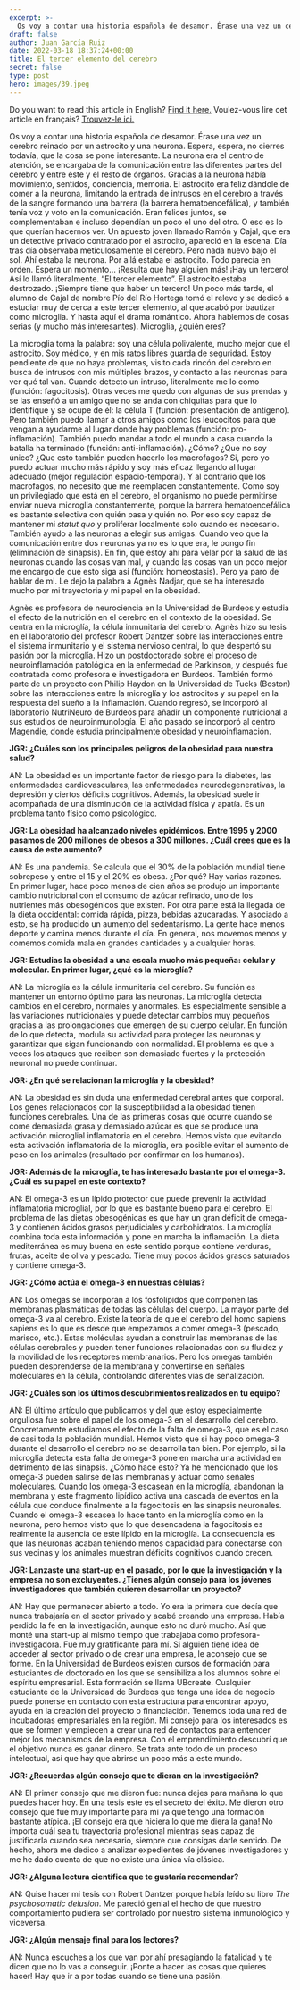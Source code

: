 ```yaml
---
excerpt: >-
  Os voy a contar una historia española de desamor. Érase una vez un cerebro reinado por un astrocito y una neurona. Espera, espera, no cierres todavía, que la cosa se pone interesante. La neurona era el centro de atención, se encargaba de la comunicación entre las diferentes partes del cerebro y entre éste y el resto de órganos. 
draft: false
author: Juan García Ruiz
date: 2022-03-18 18:37:24+00:00
title: El tercer elemento del cerebro
secret: false
type: post
hero: images/39.jpeg
---
```


<span class="clarification-box">
Do you want to read this article in English? <a href="/The-third-element-of-the-brain">Find it here.</a>
</span>

<span class="clarification-box">
Voulez-vous lire cet article en français? <a href="/Le-troisieme-element-du-cerveau">Trouvez-le ici.</a>
</span>

Os voy a contar una historia española de desamor. Érase una vez un cerebro reinado por un astrocito y una neurona. Espera, espera, no cierres todavía, que la cosa se pone interesante. La neurona era el centro de atención, se encargaba de la comunicación entre las diferentes partes del cerebro y entre éste y el resto de órganos. Gracias a la neurona había movimiento, sentidos, conciencia, memoria. El astrocito era feliz dándole de comer a la neurona, limitando la entrada de intrusos en el cerebro a través de la sangre formando una barrera (la barrera hematoencefálica), y también tenía voz y voto en la comunicación. Eran felices juntos, se complementaban e incluso dependían un poco el uno del otro. O eso es lo que querían hacernos ver. Un apuesto joven llamado Ramón y Cajal, que era un detective privado contratado por el astrocito, apareció en la escena. Día tras día observaba meticulosamente el cerebro. Pero nada nuevo bajo el sol. Ahí estaba la neurona. Por allá estaba el astrocito. Todo parecía en orden. Espera un momento… ¡Resulta que hay alguien más! ¡Hay un tercero! Así lo llamó literalmente. “El tercer elemento”. El astrocito estaba destrozado. ¡Siempre tiene que haber un tercero! Un poco más tarde, el alumno de Cajal de nombre Pío del Río Hortega tomó el relevo y se dedicó a estudiar muy de cerca a este tercer elemento, al que acabó por bautizar como microglia. Y hasta aquí el drama romántico. Ahora hablemos de cosas serias (y mucho más interesantes). Microglia, ¿quién eres?

La microglia toma la palabra: soy una célula polivalente, mucho mejor que el astrocito. Soy médico, y en mis ratos libres guarda de seguridad. Estoy pendiente de que no haya problemas, visito cada rincón del cerebro en busca de intrusos con mis múltiples brazos, y contacto a las neuronas para ver qué tal van. Cuando detecto un intruso, literalmente me lo como (función: fagocitosis). Otras veces me quedo con algunas de sus prendas y se las enseñó a un amigo que no se anda con chiquitas para que lo identifique y se ocupe de él: la célula T (función: presentación de antígeno). Pero también puedo llamar a otros amigos como los leucocitos para que vengan a ayudarme al lugar donde hay problemas (función: pro-inflamación). También puedo mandar a todo el mundo a casa cuando la batalla ha terminado (función: anti-inflamación). ¿Cómo? ¿Que no soy único? ¿Que esto también pueden hacerlo los macrofagos? Si, pero yo puedo actuar mucho más rápido y soy más eficaz llegando al lugar adecuado (mejor regulación espacio-temporal). Y al contrario que los macrofagos, no necesito que me reemplacen constantemente. Como soy un privilegiado que está en el cerebro, el organismo no puede permitirse enviar nueva microglia constantemente, porque la barrera hematoencefálica es bastante selectiva con quién pasa y quién no. Por eso soy capaz de mantener mi _statut quo_ y proliferar localmente solo cuando es necesario. También ayudo a las neuronas a elegir sus amigas. Cuando veo que la comunicación entre dos neuronas ya no es lo que era, le pongo fin (eliminación de sinapsis). En fin, que estoy ahí para velar por la salud de las neuronas cuando las cosas van mal, y cuando las cosas van un poco mejor me encargo de que esto siga así (función: homeostasis). Pero ya paro de hablar de mi. Le dejo la palabra a Agnès Nadjar, que se ha interesado mucho por mi trayectoria y mi papel en la obesidad.

Agnès es profesora de neurociencia en la Universidad de Burdeos y estudia el efecto de la nutrición en el cerebro en el contexto de la obesidad. Se centra en la microglía, la célula inmunitaria del cerebro. Agnès hizo su tesis en el laboratorio del profesor Robert Dantzer sobre las interacciones entre el sistema inmunitario y el sistema nervioso central, lo que despertó su pasión por la microglía. Hizo un postdoctorado sobre el proceso de neuroinflamación patológica en la enfermedad de Parkinson, y después fue contratada como profesora e investigadora en Burdeos. También formó parte de un proyecto con Philip Haydon en la Universidad de Tucks (Boston) sobre las interacciones entre la microglía y los astrocitos y su papel en la respuesta del sueño a la inflamación. Cuando regresó, se incorporó al laboratorio NutriNeuro de Burdeos para añadir un componente nutricional a sus estudios de neuroinmunología. El año pasado se incorporó al centro Magendie, donde estudia principalmente obesidad y neuroinflamación.

**JGR: ¿Cuáles son los principales peligros de la obesidad para nuestra salud?**

AN: La obesidad es un importante factor de riesgo para la diabetes, las enfermedades cardiovasculares, las enfermedades neurodegenerativas, la depresión y ciertos déficits cognitivos. Además, la obesidad suele ir acompañada de una disminución de la actividad física y apatía. Es un problema tanto físico como psicológico.

**JGR: La obesidad ha alcanzado niveles epidémicos. Entre 1995 y 2000 pasamos de 200 millones de obesos a 300 millones. ¿Cuál crees que es la causa de este aumento?**

AN: Es una pandemia. Se calcula que el 30% de la población mundial tiene sobrepeso y entre el 15 y el 20% es obesa. ¿Por qué? Hay varias razones. En primer lugar, hace poco menos de cien años se produjo un importante cambio nutricional con el consumo de azúcar refinado, uno de los nutrientes más obesogénicos que existen. Por otra parte está la llegada de la dieta occidental: comida rápida, pizza, bebidas azucaradas. Y asociado a esto, se ha producido un aumento del sedentarismo. La gente hace menos deporte y camina menos durante el día. En general, nos movemos menos y comemos comida mala en grandes cantidades y a cualquier horas.

**JGR: Estudias la obesidad a una escala mucho más pequeña: celular y molecular. En primer lugar, ¿qué es la microglía?**

AN: La microglía es la célula inmunitaria del cerebro. Su función es mantener un entorno óptimo para las neuronas. La microglía detecta cambios en el cerebro, normales y anormales. Es especialmente sensible a las variaciones nutricionales y puede detectar cambios muy pequeños gracias a las prolongaciones que emergen de su cuerpo celular. En función de lo que detecta, modula su actividad para proteger las neuronas y garantizar que sigan funcionando con normalidad. El problema es que a veces los ataques que reciben son demasiado fuertes y la protección neuronal no puede continuar.

**JGR: ¿En qué se relacionan la microglía y la obesidad?**

AN: La obesidad es sin duda una enfermedad cerebral antes que corporal. Los genes relacionados con la susceptibilidad a la obesidad tienen funciones cerebrales. Una de las primeras cosas que ocurre cuando se come demasiada grasa y demasiado azúcar es que se produce una activación microglial inflamatoria en el cerebro. Hemos visto que evitando esta activación inflamatoria de la microglía, era posible evitar el aumento de peso en los animales (resultado por confirmar en los humanos).

**JGR: Además de la microglía, te has interesado bastante por el omega-3. ¿Cuál es su papel en este contexto?**

AN: El omega-3 es un lípido protector que puede prevenir la actividad inflamatoria microglial, por lo que es bastante bueno para el cerebro. El problema de las dietas obesogénicas es que hay un gran déficit de omega-3 y contienen ácidos grasos perjudiciales y carbohidratos. La microglía combina toda esta información y pone en marcha la inflamación. La dieta mediterránea es muy buena en este sentido porque contiene verduras, frutas, aceite de oliva y pescado. Tiene muy pocos ácidos grasos saturados y contiene omega-3.

**JGR: ¿Cómo actúa el omega-3 en nuestras células?**

AN: Los omegas se incorporan a los fosfolípidos que componen las membranas plasmáticas de todas las células del cuerpo. La mayor parte del omega-3 va al cerebro. Existe la teoría de que el cerebro del homo sapiens sapiens es lo que es desde que empezamos a comer omega-3 (pescado, marisco, etc.). Estas moléculas ayudan a construir las membranas de las células cerebrales y pueden tener funciones relacionadas con su fluidez y la movilidad de los receptores membranarios. Pero los omegas también pueden desprenderse de la membrana y convertirse en señales moleculares en la célula, controlando diferentes vías de señalización.

**JGR: ¿Cuáles son los últimos descubrimientos realizados en tu equipo?**

AN: El último artículo que publicamos y del que estoy especialmente orgullosa fue sobre el papel de los omega-3 en el desarrollo del cerebro. Concretamente estudiamos el efecto de la falta de omega-3, que es el caso de casi toda la población mundial. Hemos visto que si hay poco omega-3 durante el desarrollo el cerebro no se desarrolla tan bien. Por ejemplo, si la microglía detecta esta falta de omega-3 pone en marcha una actividad en detrimento de las sinapsis. ¿Cómo hace esto? Ya he mencionado que los omega-3 pueden salirse de las membranas y actuar como señales moleculares. Cuando los omega-3 escasean en la microglía, abandonan la membrana y este fragmento lipídico activa una cascada de eventos en la célula que conduce finalmente a la fagocitosis en las sinapsis neuronales. Cuando el omega-3 escasea lo hace tanto en la microglía como en la neurona, pero hemos visto que lo que desencadena la fagocitosis es realmente la ausencia de este lípido en la microglía. La consecuencia es que las neuronas acaban teniendo menos capacidad para conectarse con sus vecinas y los animales muestran déficits cognitivos cuando crecen.

**JGR: Lanzaste una start-up en el pasado, por lo que la investigación y la empresa no son excluyentes. ¿Tienes algún consejo para los jóvenes investigadores que también quieren desarrollar un proyecto?**

AN: Hay que permanecer abierto a todo. Yo era la primera que decía que nunca trabajaría en el sector privado y acabé creando una empresa. Había perdido la fe en la investigación, aunque esto no duró mucho. Así que monté una start-up al mismo tiempo que trabajaba como profesora-investigadora. Fue muy gratificante para mí. Si alguien tiene idea de acceder al sector privado o de crear una empresa, le aconsejo que se forme. En la Universidad de Burdeos existen cursos de formación para estudiantes de doctorado en los que se sensibiliza a los alumnos sobre el espíritu empresarial. Esta formación se llama UBcreate. Cualquier estudiante de la Universidad de Burdeos que tenga una idea de negocio puede ponerse en contacto con esta estructura para encontrar apoyo, ayuda en la creación del proyecto o financiación. Tenemos toda una red de incubadoras empresariales en la región. Mi consejo para los interesados es que se formen y empiecen a crear una red de contactos para entender mejor los mecanismos de la empresa. Con el emprendimiento descubrí que el objetivo nunca es ganar dinero. Se trata ante todo de un proceso intelectual, así que hay que abrirse un poco más a este mundo.

**JGR: ¿Recuerdas algún consejo que te dieran en la investigación?**

AN: El primer consejo que me dieron fue: nunca dejes para mañana lo que puedes hacer hoy. En una tesis este es el secreto del éxito. Me dieron otro consejo que fue muy importante para mí ya que tengo una formación bastante atípica. ¡El consejo era que hiciera lo que me diera la gana! No importa cuál sea tu trayectoria profesional mientras seas capaz de justificarla cuando sea necesario, siempre que consigas darle sentido. De hecho, ahora me dedico a analizar expedientes de jóvenes investigadores y me he dado cuenta de que no existe una única vía clásica.

**JGR: ¿Alguna lectura científica que te gustaría recomendar?**

AN: Quise hacer mi tesis con Robert Dantzer porque había leído su libro _The psychosomatic delusion_. Me pareció genial el hecho de que nuestro comportamiento pudiera ser controlado por nuestro sistema inmunológico y viceversa.

**JGR: ¿Algún mensaje final para los lectores?**

AN: Nunca escuches a los que van por ahí presagiando la fatalidad y te dicen que no lo vas a conseguir. ¡Ponte a hacer las cosas que quieres hacer! Hay que ir a por todas cuando se tiene una pasión.
